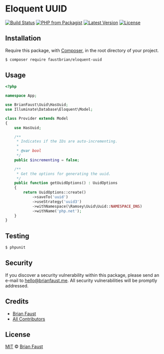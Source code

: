 # Eloquent UUID

[![Build Status](https://img.shields.io/travis/faustbrian/Eloquent-UUID/master.svg?style=flat-square)](https://travis-ci.org/faustbrian/Eloquent-UUID)
[![PHP from Packagist](https://img.shields.io/packagist/php-v/faustbrian/eloquent-uuid.svg?style=flat-square)]()
[![Latest Version](https://img.shields.io/github/release/faustbrian/Eloquent-UUID.svg?style=flat-square)](https://github.com/faustbrian/Eloquent-UUID/releases)
[![License](https://img.shields.io/packagist/l/faustbrian/Eloquent-UUID.svg?style=flat-square)](https://packagist.org/packages/faustbrian/Eloquent-UUID)

## Installation

Require this package, with [Composer](https://getcomposer.org/), in the root directory of your project.

``` bash
$ composer require faustbrian/eloquent-uuid
```

## Usage

``` php
<?php

namespace App;

use BrianFaust\Uuid\HasUuid;
use Illuminate\Database\Eloquent\Model;

class Provider extends Model
{
    use HasUuid;

    /**
     * Indicates if the IDs are auto-incrementing.
     *
     * @var bool
     */
    public $incrementing = false;

    /**
     * Get the options for generating the uuid.
     */
    public function getUuidOptions() : UuidOptions
    {
        return UuidOptions::create()
            ->saveTo('uuid')
            ->useStrategy('uuid3')
            ->withNamespace(\Ramsey\Uuid\Uuid::NAMESPACE_DNS)
            ->withName('php.net');
    }
}

```

## Testing

``` bash
$ phpunit
```

## Security

If you discover a security vulnerability within this package, please send an e-mail to hello@brianfaust.me. All security vulnerabilities will be promptly addressed.

## Credits

- [Brian Faust](https://github.com/faustbrian)
- [All Contributors](../../contributors)

## License

[MIT](LICENSE) © [Brian Faust](https://brianfaust.me)

